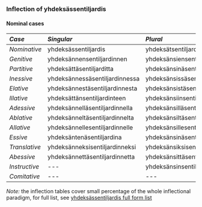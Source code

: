 ### Inflection of yhdeksässentiljardis

#### Nominal cases

| *Case* | _Singular_ | _Plural_ | _Possessive_ | _Clitic_ |
|:-------|:-----------|:---------|:-------------|:---------|
| _Nominative_ | yhdeksässentiljardis | yhdeksätsentiljardinnet | --- | yhdeksätsentiljardinnethan |
| _Genitive_ | yhdeksännensentiljardinnen | yhdeksänsiensentiljardinsien | --- | yhdeksänsiensentiljardinsienko |
| _Partitive_ | yhdeksättäsentiljarditta | yhdeksänsinäsentiljardinsia | --- | yhdeksänsinäsentiljardinsiapa |
| _Inessive_ | yhdeksännessäsentiljardinnessa | yhdeksänsissäsentiljardinsissa | --- | yhdeksänsissäsentiljardinsissakaan |
| _Elative_ | yhdeksännestäsentiljardinnesta | yhdeksänsistäsentiljardinsista | --- | yhdeksänsistäsentiljardinsistakin |
| _Illative_ | yhdeksättänsentiljardinteen | yhdeksänsiinsentiljardinsiin | --- | yhdeksänsiinsentiljardinsiinko |
| _Adessive_ | yhdeksännelläsentiljardinnella | yhdeksänsilläsentiljardinsilla | --- | yhdeksänsilläsentiljardinsillapa |
| _Ablative_ | yhdeksänneltäsentiljardinnelta | yhdeksänsiltäsentiljardinsilta | --- | yhdeksänsiltäsentiljardinsiltakaan |
| _Allative_ | yhdeksännellesentiljardinnelle | yhdeksänsillesentiljardinsille | --- | yhdeksänsillesentiljardinsillehan |
| _Essive_ | yhdeksäntenäsentiljardina | yhdeksänsinäsentiljardinsina | --- | yhdeksänsinäsentiljardinsinako |
| _Translative_ | yhdeksänneksisentiljardinneksi | yhdeksänsiksisentiljardinsiksi | --- | yhdeksänsiksisentiljardinsiksipa |
| _Abessive_ | yhdeksännettäsentiljardinnetta | yhdeksänsittäsentiljardinsitta | --- | yhdeksänsittäsentiljardinsittakaan |
| _Instructive_ | --- | yhdeksänsinsentiljardinsin | --- | yhdeksänsinsentiljardinsinko |
| _Comitative_ | --- | --- | --- | --- |

_Note:_ the inflection tables cover small percentage of the whole inflectional paradigm, for full list, see [yhdeksässentiljardis full form list](yhdeksässentiljardis.html)

